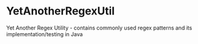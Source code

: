 # YetAnotherRegexUtil
Yet Another Regex Utility - contains commonly used regex patterns and its implementation/testing in Java
